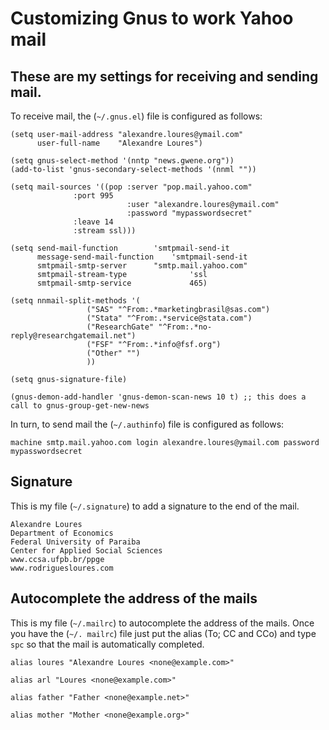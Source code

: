 # Customizing  Gnus to work Yahoo mail

## These are my settings for receiving and sending mail.

To receive mail, the (`~/.gnus.el`) file is configured as follows:

```
(setq user-mail-address	"alexandre.loures@ymail.com"
      user-full-name	"Alexandre Loures")

(setq gnus-select-method '(nntp "news.gwene.org"))
(add-to-list 'gnus-secondary-select-methods '(nnml ""))

(setq mail-sources '((pop :server "pop.mail.yahoo.com"
			  :port 995
                          :user "alexandre.loures@ymail.com"
                          :password "mypasswordsecret"
			  :leave 14
			  :stream ssl)))

(setq send-mail-function		'smtpmail-send-it
      message-send-mail-function	'smtpmail-send-it
      smtpmail-smtp-server		"smtp.mail.yahoo.com"
      smtpmail-stream-type              'ssl
      smtpmail-smtp-service             465)

(setq nnmail-split-methods '(
			     ("SAS" "^From:.*marketingbrasil@sas.com")
			     ("Stata" "^From:.*service@stata.com")
			     ("ResearchGate" "^From:.*no-reply@researchgatemail.net")
			     ("FSF" "^From:.*info@fsf.org")
			     ("Other" "")
			     ))

(setq gnus-signature-file)

(gnus-demon-add-handler 'gnus-demon-scan-news 10 t) ;; this does a call to gnus-group-get-new-news
```

In turn, to send mail the (`~/.authinfo`) file is configured as follows:

```
machine smtp.mail.yahoo.com login alexandre.loures@ymail.com password mypasswordsecret
```

## Signature

This is my file (`~/.signature`) to add a signature to the end of the mail.

```
Alexandre Loures
Department of Economics
Federal University of Paraiba
Center for Applied Social Sciences
www.ccsa.ufpb.br/ppge
www.rodriguesloures.com
```

## Autocomplete the address of the mails

This is my file (`~/.mailrc`) to autocomplete the address of the mails. Once you have the (`~/. mailrc`) file just put the alias (To; CC and CCo) and type `spc` so that the mail is automatically completed. 

```
alias loures "Alexandre Loures <none@example.com>"

alias arl "Loures <none@example.com>"

alias father "Father <none@example.net>"

alias mother "Mother <none@example.org>"
```